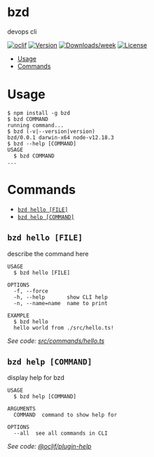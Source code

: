bzd
===

devops cli

[![oclif](https://img.shields.io/badge/cli-oclif-brightgreen.svg)](https://oclif.io)
[![Version](https://img.shields.io/npm/v/bzd.svg)](https://npmjs.org/package/bzd)
[![Downloads/week](https://img.shields.io/npm/dw/bzd.svg)](https://npmjs.org/package/bzd)
[![License](https://img.shields.io/npm/l/bzd.svg)](https://github.com/felix9ia/bzd/blob/master/package.json)

<!-- toc -->
* [Usage](#usage)
* [Commands](#commands)
<!-- tocstop -->
# Usage
<!-- usage -->
```sh-session
$ npm install -g bzd
$ bzd COMMAND
running command...
$ bzd (-v|--version|version)
bzd/0.0.1 darwin-x64 node-v12.18.3
$ bzd --help [COMMAND]
USAGE
  $ bzd COMMAND
...
```
<!-- usagestop -->
# Commands
<!-- commands -->
* [`bzd hello [FILE]`](#bzd-hello-file)
* [`bzd help [COMMAND]`](#bzd-help-command)

## `bzd hello [FILE]`

describe the command here

```
USAGE
  $ bzd hello [FILE]

OPTIONS
  -f, --force
  -h, --help       show CLI help
  -n, --name=name  name to print

EXAMPLE
  $ bzd hello
  hello world from ./src/hello.ts!
```

_See code: [src/commands/hello.ts](https://github.com/felix9ia/bzd/blob/v0.0.1/src/commands/hello.ts)_

## `bzd help [COMMAND]`

display help for bzd

```
USAGE
  $ bzd help [COMMAND]

ARGUMENTS
  COMMAND  command to show help for

OPTIONS
  --all  see all commands in CLI
```

_See code: [@oclif/plugin-help](https://github.com/oclif/plugin-help/blob/v3.2.2/src/commands/help.ts)_
<!-- commandsstop -->
